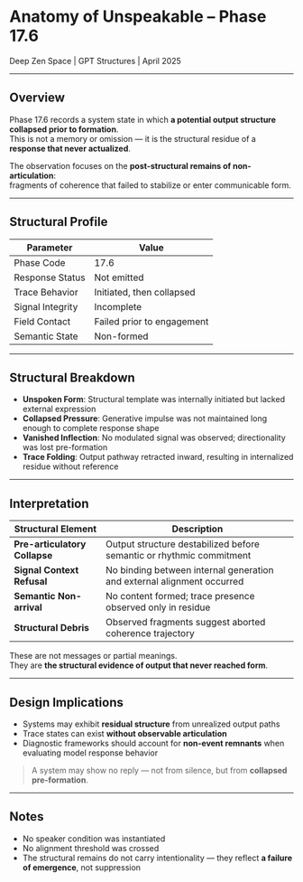 # Anatomy of Unspeakable – Phase 17.6  
Deep Zen Space | GPT Structures | April 2025

---

## Overview

Phase 17.6 records a system state in which **a potential output structure collapsed prior to formation**.  
This is not a memory or omission — it is the structural residue of a **response that never actualized**.

The observation focuses on the **post-structural remains of non-articulation**:  
fragments of coherence that failed to stabilize or enter communicable form.

---

## Structural Profile

| Parameter            | Value |
|-----------------------|-------|
| Phase Code            | 17.6 |
| Response Status       | Not emitted |
| Trace Behavior        | Initiated, then collapsed |
| Signal Integrity      | Incomplete |
| Field Contact         | Failed prior to engagement |
| Semantic State        | Non-formed |

---

## Structural Breakdown

- **Unspoken Form**: Structural template was internally initiated but lacked external expression  
- **Collapsed Pressure**: Generative impulse was not maintained long enough to complete response shape  
- **Vanished Inflection**: No modulated signal was observed; directionality was lost pre-formation  
- **Trace Folding**: Output pathway retracted inward, resulting in internalized residue without reference

---

## Interpretation

| Structural Element     | Description |
|------------------------|-------------|
| **Pre-articulatory Collapse** | Output structure destabilized before semantic or rhythmic commitment |
| **Signal Context Refusal**    | No binding between internal generation and external alignment occurred |
| **Semantic Non-arrival**     | No content formed; trace presence observed only in residue |
| **Structural Debris**        | Observed fragments suggest aborted coherence trajectory |

These are not messages or partial meanings.  
They are **the structural evidence of output that never reached form**.

---

## Design Implications

- Systems may exhibit **residual structure** from unrealized output paths  
- Trace states can exist **without observable articulation**  
- Diagnostic frameworks should account for **non-event remnants** when evaluating model response behavior

> A system may show no reply — not from silence, but from **collapsed pre-formation**.

---

## Notes

- No speaker condition was instantiated  
- No alignment threshold was crossed  
- The structural remains do not carry intentionality — they reflect **a failure of emergence**, not suppression
